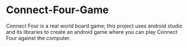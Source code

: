 # Connect-Four-Game
Connect Four is a real world board game; this project uses android studio and its libraries to create an android game where you can play Connect Four against the computer.
